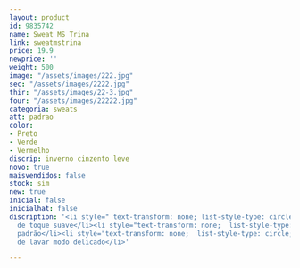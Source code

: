 ```yaml
---
layout: product
id: 9835742
name: Sweat MS Trina
link: sweatmstrina
price: 19.9
newprice: ''
weight: 500
image: "/assets/images/222.jpg"
sec: "/assets/images/2222.jpg"
thir: "/assets/images/22-3.jpg"
four: "/assets/images/22222.jpg"
categoria: sweats
att: padrao
color:
- Preto
- Verde
- Vermelho
discrip: inverno cinzento leve
novo: true
maisvendidos: false
stock: sim
new: true
inicial: false
inicialhat: false
discription: '<li style=" text-transform: none; list-style-type: circle; ">Tecido
  de toque suave</li><li style="text-transform: none;  list-style-type: circle; ">Sweat
  padrão</li><li style="text-transform: none;  list-style-type: circle; ">Máquina
  de lavar modo delicado</li>'

---
```

